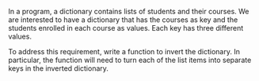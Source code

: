In a program, a dictionary contains lists of students and their courses. We are interested to have a dictionary that has the courses as key and the students enrolled in each course as values. Each key has three different values. 

To address this requirement, write a function to invert the dictionary. In particular, the function will need to turn each of the list items into separate keys in the inverted dictionary.